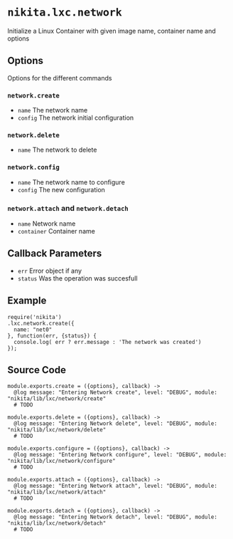 # `nikita.lxc.network`

Initialize a Linux Container with given image name, container name and options

## Options

Options for the different commands

### `network.create`
* `name`
  The network name
* `config`
  The network initial configuration

### `network.delete`
* `name`
  The network to delete

### `network.config`
* `name`
  The network name to configure
* `config`
  The new configuration

### `network.attach` and `network.detach`
* `name`
  Network name
* `container`
  Container name

## Callback Parameters
* `err`
  Error object if any
* `status`
  Was the operation was succesfull

## Example
```
require('nikita')
.lxc.network.create({
  name: "net0"
}, function(err, {status}) {
  console.log( err ? err.message : 'The network was created')
});

```

## Source Code

    module.exports.create = ({options}, callback) ->
      @log message: "Entering Network create", level: "DEBUG", module: "nikita/lib/lxc/network/create"
      # TODO

    module.exports.delete = ({options}, callback) ->
      @log message: "Entering Network delete", level: "DEBUG", module: "nikita/lib/lxc/network/delete"
      # TODO

    module.exports.configure = ({options}, callback) ->
      @log message: "Entering Network configure", level: "DEBUG", module: "nikita/lib/lxc/network/configure"
      # TODO

    module.exports.attach = ({options}, callback) ->
      @log message: "Entering Network attach", level: "DEBUG", module: "nikita/lib/lxc/network/attach"
      # TODO

    module.exports.detach = ({options}, callback) ->
      @log message: "Entering Network detach", level: "DEBUG", module: "nikita/lib/lxc/network/detach"
      # TODO
